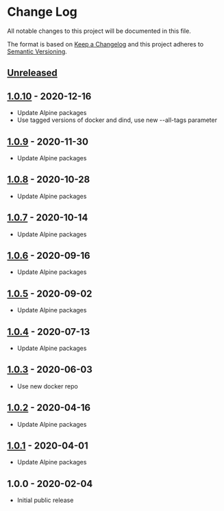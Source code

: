 # Change Log

All notable changes to this project will be documented in this file.

The format is based on [Keep a Changelog](http://keepachangelog.com/)
and this project adheres to [Semantic Versioning](http://semver.org/).

## [Unreleased]

## [1.0.10] - 2020-12-16
- Update Alpine packages
- Use tagged versions of docker and dind, use new --all-tags parameter

## [1.0.9] - 2020-11-30
- Update Alpine packages

## [1.0.8] - 2020-10-28
- Update Alpine packages

## [1.0.7] - 2020-10-14
- Update Alpine packages

## [1.0.6] - 2020-09-16
- Update Alpine packages

## [1.0.5] - 2020-09-02
- Update Alpine packages

## [1.0.4] - 2020-07-13
- Update Alpine packages

## [1.0.3] - 2020-06-03
- Use new docker repo

## [1.0.2] - 2020-04-16
- Update Alpine packages

## [1.0.1] - 2020-04-01
- Update Alpine packages

## 1.0.0 - 2020-02-04

- Initial public release

[Unreleased]:  https://github.com/gmitirol/alpine311/compare/1.0.10...HEAD
[1.0.10]: https://github.com/gmitirol/alpine311/compare/1.0.9...1.0.10
[1.0.9]: https://github.com/gmitirol/alpine311/compare/1.0.8...1.0.9
[1.0.8]: https://github.com/gmitirol/alpine311/compare/1.0.7...1.0.8
[1.0.7]: https://github.com/gmitirol/alpine311/compare/1.0.6...1.0.7
[1.0.6]: https://github.com/gmitirol/alpine311/compare/1.0.5...1.0.6
[1.0.5]: https://github.com/gmitirol/alpine311/compare/1.0.4...1.0.5
[1.0.4]: https://github.com/gmitirol/alpine311/compare/1.0.3...1.0.4
[1.0.3]: https://github.com/gmitirol/alpine311/compare/1.0.2...1.0.3
[1.0.2]: https://github.com/gmitirol/alpine311/compare/1.0.1...1.0.2
[1.0.1]: https://github.com/gmitirol/alpine311/compare/1.0.0...1.0.1
